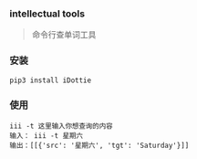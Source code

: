 ### intellectual tools
> 命令行查单词工具

### 安装
```
pip3 install iDottie
```

### 使用
```
iii -t 这里输入你想查询的内容
输入： iii -t 星期六
输出：[[{'src': '星期六', 'tgt': 'Saturday'}]]
```
